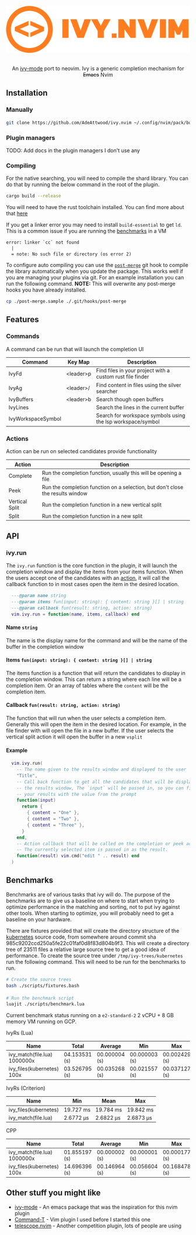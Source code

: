 <div align="center">

<img src="assets/logo.svg" alt="ivy.vim" /> 

<br />
<br />

An [ivy-mode](https://github.com/abo-abo/swiper#ivy) port to neovim. Ivy is a
generic completion mechanism for ~~Emacs~~ Nvim

</div>

## Installation

### Manually

```sh
git clone https://github.com/AdeAttwood/ivy.nvim ~/.config/nvim/pack/bundle/start/ivy.nvim
```

### Plugin managers

TODO: Add docs in the plugin managers I don't use any

### Compiling

For the native searching, you will need to compile the shard library. You can
do that by running the below command in the root of the plugin.

```sh
cargo build --release
```

You will need to have the rust toolchain installed. You can find more about
that [here](https://www.rust-lang.org/tools/install)

If you get a linker error you may need to install `build-essential` to get
`ld`. This is a common issue if you are running the [benchmarks](#benchmarks)
in a VM

```
error: linker `cc` not found
  |
  = note: No such file or directory (os error 2)
```

To configure auto compiling you can use the [`post-merge`](./post-merge.sample)
git hook to compile the library automatically when you update the package. This
works well if you are managing your plugins via git. For an example
installation you can run the following command. **NOTE:** This will overwrite
any post-merge hooks you have already installed.

```sh
cp ./post-merge.sample ./.git/hooks/post-merge
```

## Features

### Commands

A command can be run that will launch the completion UI

| Command            | Key Map     | Description                                                 |
| ------------------ | ----------- | ----------------------------------------------------------- |
| IvyFd              | \<leader\>p | Find files in your project with a custom rust file finder   |
| IvyAg              | \<leader\>/ | Find content in files using the silver searcher             |
| IvyBuffers         | \<leader\>b | Search though open buffers                                  |
| IvyLines           |             | Search the lines in the current buffer                      |
| IvyWorkspaceSymbol |             | Search for workspace symbols using the lsp workspace/symbol |

### Actions

Action can be run on selected candidates provide functionality

| Action         | Description                                                                    |
| -------------- | ------------------------------------------------------------------------------ |
| Complete       | Run the completion function, usually this will be opening a file               |
| Peek           | Run the completion function on a selection, but don't close the results window |
| Vertical Split | Run the completion function in a new vertical split                            |
| Split          | Run the completion function in a new split                                     |

## API

### ivy.run

The `ivy.run` function is the core function in the plugin, it will launch the
completion window and display the items from your items function. When the
users accept one of the candidates with an [action](#actions), it will call the
callback function to in most cases open the item in the desired location.

```lua
  ---@param name string
  ---@param items fun(input: string): { content: string }[] | string
  ---@param callback fun(result: string, action: string)
  vim.ivy.run = function(name, items, callback) end
```

#### Name `string`

The name is the display name for the command and will be the name of the buffer
in the completion window

#### Items `fun(input: string): { content: string }[] | string`

The items function is a function that will return the candidates to display in
the completion window. This can return a string where each line will be a
completion item. Or an array of tables where the `content` will be the
completion item.

#### Callback `fun(result: string, action: string)`

The function that will run when the user selects a completion item. Generally
this will open the item in the desired location. For example, in the file
finder with will open the file in a new buffer. If the user selects the
vertical split action it will open the buffer in a new `vsplit`

#### Example

```lua
  vim.ivy.run(
    -- The name given to the results window and displayed to the user
    "Title",
    -- Call back function to get all the candidates that will be displayed in
    -- the results window, The `input` will be passed in, so you can filter
    -- your results with the value from the prompt
    function(input)
      return {
        { content = "One" },
        { content = "Two" },
        { content = "Three" },
      }
    end,
    -- Action callback that will be called on the completion or peek actions.
    -- The currently selected item is passed in as the result.
    function(result) vim.cmd("edit " .. result) end
  )
```

## Benchmarks

Benchmarks are of various tasks that ivy will do. The purpose of the benchmarks
are to give us a baseline on where to start when trying to optimize performance
in the matching and sorting, not to put ivy against other tools. When starting
to optimize, you will probably need to get a baseline on your hardware.

There are fixtures provided that will create the directory structure of the
[kubernetes](https://github.com/kubernetes/kubernetes) source code, from
somewhere around commit sha 985c9202ccd250a5fe22c01faf0d8f83d804b9f3. This will
create a directory tree of 23511 files a relative large source tree to get a
good idea of performance. To create the source tree under
`/tmp/ivy-trees/kubernetes` run the following command. This will need to be run
for the benchmarks to run.

```bash
# Create the source trees
bash ./scripts/fixtures.bash

# Run the benchmark script
luajit ./scripts/benchmark.lua
```

Current benchmark status running on a `e2-standard-2` 2 vCPU + 8 GB memory VM
running on GCP.

IvyRs (Lua)

| Name                         | Total         | Average       | Min           | Max           |
| ---------------------------- | ------------- | ------------- | ------------- | ------------- |
| ivy_match(file.lua) 1000000x | 04.153531 (s) | 00.000004 (s) | 00.000003 (s) | 00.002429 (s) |
| ivy_files(kubernetes) 100x   | 03.526795 (s) | 00.035268 (s) | 00.021557 (s) | 00.037127 (s) |

IvyRs (Criterion)

| Name                  | Min       | Mean      | Max       |
| --------------------- | --------- | --------- | --------- |
| ivy_files(kubernetes) | 19.727 ms | 19.784 ms | 19.842 ms |
| ivy_match(file.lua)   | 2.6772 µs | 2.6822 µs | 2.6873 µs |

CPP

| Name                         | Total         | Average       | Min           | Max           |
| ---------------------------- | ------------- | ------------- | ------------- | ------------- |
| ivy_match(file.lua) 1000000x | 01.855197 (s) | 00.000002 (s) | 00.000001 (s) | 00.000177 (s) |
| ivy_files(kubernetes) 100x   | 14.696396 (s) | 00.146964 (s) | 00.056604 (s) | 00.168478 (s) |

## Other stuff you might like

- [ivy-mode](https://github.com/abo-abo/swiper#ivy) - An emacs package that was the inspiration for this nvim plugin
- [Command-T](https://github.com/wincent/command-t) - Vim plugin I used before I started this one
- [telescope.nvim](https://github.com/nvim-telescope/telescope.nvim) - Another competition plugin, lots of people are using
